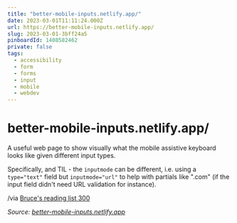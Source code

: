 ```yaml
---
title: "better-mobile-inputs.netlify.app/"
date: 2023-03-01T11:11:24.000Z
url: https://better-mobile-inputs.netlify.app/
slug: 2023-03-01-3bff24a5
pinboardId: 1408582462
private: false
tags:
  - accessibility
  - form
  - forms
  - input
  - mobile
  - webdev
---
```


# better-mobile-inputs.netlify.app/

A useful web page to show visually what the mobile assistive keyboard looks like given different input types.

Specifically, and TIL - the `inputmode` can be different, i.e. using a `type="text"` field but `inputmode="url"` to help with partials like ".com" (if the input field didn't need URL validation for instance).

/via [Bruce's reading list 300](https://brucelawson.co.uk/2023/reading-list-300/)

_Source: [better-mobile-inputs.netlify.app](https://better-mobile-inputs.netlify.app/)_

